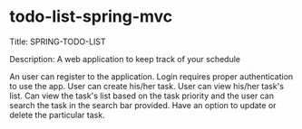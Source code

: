 # todo-list-spring-mvc

Title:
SPRING-TODO-LIST

Description:
A web application to keep track of your schedule

An user can register to the application.
Login requires proper authentication to use the app.
User can create his/her task.
User can view his/her task's list.
Can view the task's list based on the task priority and the user can search the task in the search bar provided.
Have an option to update or delete the particular task.
